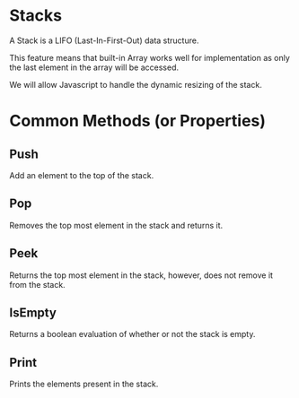 # Stacks

A Stack is a LIFO (Last-In-First-Out) data structure.

This feature means that built-in Array works well for implementation as only the last element in the array will be accessed.

We will allow Javascript to handle the dynamic resizing of the stack.

# Common Methods (or Properties)

## Push
Add an element to the top of the stack.

## Pop
Removes the top most element in the stack and returns it.

## Peek
Returns the top most element in the stack, however, does not remove it from the stack.

## IsEmpty
Returns a boolean evaluation of whether or not the stack is empty.

## Print
Prints the elements present in the stack.